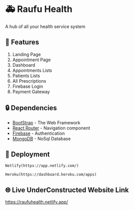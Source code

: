 # 🚑️ Raufu Health

A hub of all your health service system 

## 📄 Features

<ol>
      <li>Landing Page</li>
      <li>Appointment Page</li>
      <li>Dashboard</li>
      <li>Appointments Lists</li>
      <li>Patients Lists</li>
      <li>All Prescriptions</li>
      <li>Firebase Login</li>
      <li>Payment Gateway</li>
</ol>


## 🔒️ Dependencies

* [BootStrap](https://getbootstrap.com/docs/5.0/getting-started/introduction/) - The Web Framework 
* [React Router](https://reactrouter.com/web/guides/quick-start) - Navigation component 
* [Firebase](https://console.firebase.google.com/u/0/) - Authentication 
* [MongoDB](https://docs.mongodb.com/guides/) - NoSql Database 

## 🚀 Deployment 

```
Netlify(https://app.netlify.com/)
```
```
Heroku(https://dashboard.heroku.com/apps)
```

## 🌐 Live UnderConstructed Website Link

https://raufuhealth.netlify.app/
